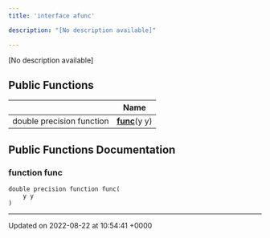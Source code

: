 ```yaml
---
title: 'interface afunc'

description: "[No description available]"

---
```









[No description available]

## Public Functions

|                | Name           |
| -------------- | -------------- |
| double precision function | **[func](/documentation/code/gambit_2-2/classes/interfaceafunc/#function-func)**(y y) |

## Public Functions Documentation

### function func

```
double precision function func(
    y y
)
```


-------------------------------

Updated on 2022-08-22 at 10:54:41 +0000
